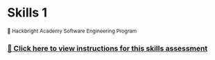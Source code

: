 # Skills 1

<sup>:apple: Hackbright Academy Software Engineering Program</sup>

### [:link: Click here to view instructions for this skills assessment](https://fellowship.hackbrightacademy.com/materials/homework/skills-1/)
